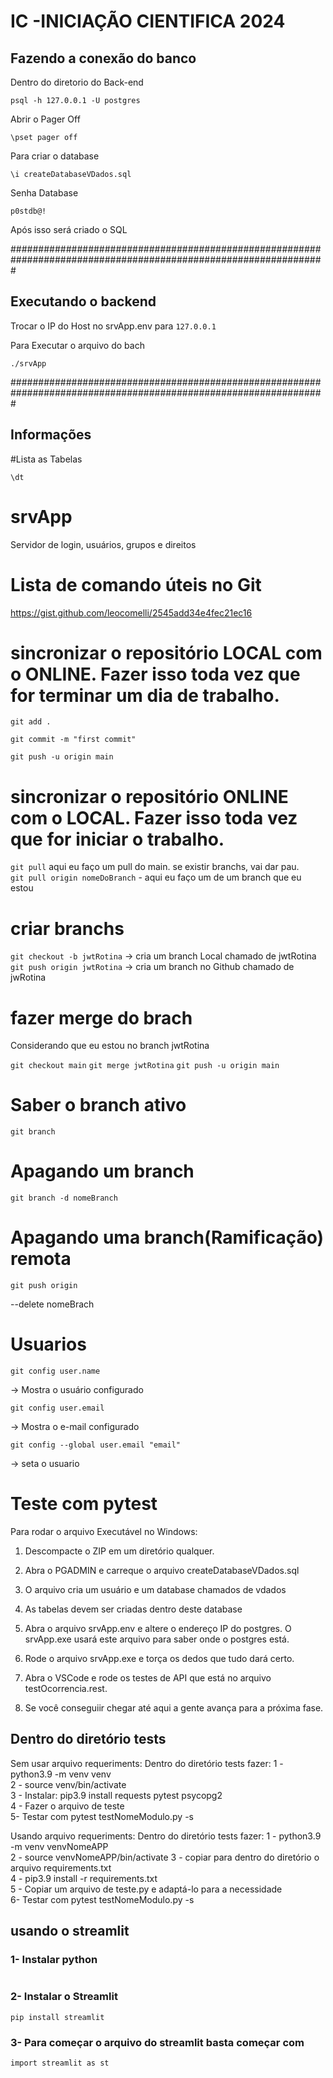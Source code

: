 # IC -INICIAÇÃO CIENTIFICA 2024

## Fazendo a conexão do banco
Dentro do diretorio do Back-end
```
psql -h 127.0.0.1 -U postgres
```

Abrir o Pager Off
```
\pset pager off
```

Para criar o database 
```
\i createDatabaseVDados.sql
```

Senha Database
```
p0stdb@!
```
Após isso será criado o SQL


#################################################################################################################
## Executando o backend
Trocar o IP do Host no srvApp.env para ```127.0.0.1```

Para Executar o arquivo do bach
```
./srvApp
```

#################################################################################################################
## Informações

#Lista as Tabelas
```
\dt
```

# srvApp
Servidor de login, usuários, grupos e direitos

# Lista de comando úteis no Git
https://gist.github.com/leocomelli/2545add34e4fec21ec16

# sincronizar o repositório LOCAL com o ONLINE. Fazer isso toda vez que for terminar um dia de trabalho.
```
git add .
```
```
git commit -m "first commit"
```
```
git push -u origin main 
``` 

# sincronizar o repositório ONLINE com o LOCAL. Fazer isso toda vez que for iniciar o trabalho.
```git pull```  aqui eu faço um pull do main. se existir branchs, vai dar pau.<br />
```git pull origin nomeDoBranch```  - aqui eu faço um de um branch que eu estou<br />

# criar branchs

```git checkout -b jwtRotina```    -> cria um branch Local chamado de jwtRotina <br />
```git push origin jwtRotina```    -> cria um branch no Github chamado de jwRotina  <br />


# fazer merge do brach

Considerando que eu estou no branch jwtRotina

```git checkout main```
```git merge jwtRotina```
```git push -u origin main```

# Saber o branch ativo
```
git branch
```

# Apagando um branch
```
git branch -d nomeBranch
```

# Apagando uma branch(Ramificação) remota
```
git push origin
```
--delete nomeBrach

# Usuarios
```
git config user.name
```
-> Mostra o usuário configurado
```
git config user.email
```
-> Mostra o e-mail configurado
```
git config --global user.email "email"
``` 
-> seta o usuario


# Teste com pytest
Para rodar o arquivo Executável no Windows:



1) Descompacte o ZIP em um diretório qualquer.

2) Abra o PGADMIN e carreque o arquivo createDatabaseVDados.sql

3) O arquivo cria um usuário e um  database chamados de vdados

4) As tabelas devem ser criadas dentro deste database

5) Abra o arquivo srvApp.env e altere o endereço IP do postgres. O srvApp.exe usará este arquivo para saber onde o postgres está.

6) Rode o arquivo srvApp.exe e torça os dedos que tudo dará certo.

7) Abra o VSCode e rode os testes de API que está no  arquivo testOcorrencia.rest. 

8) Se você conseguiir chegar até aqui a gente avança para a próxima fase.


## Dentro do diretório tests

Sem usar arquivo requeriments: Dentro do diretório tests fazer:
1 - python3.9 -m venv venv <br/>
2 - source venv/bin/activate <br/>
3 - Instalar: pip3.9 install requests pytest psycopg2 <br/>
4 - Fazer o arquivo de teste <br/>
5- Testar com pytest testNomeModulo.py -s <br/>

Usando arquivo requeriments: Dentro do diretório tests fazer:
1 - python3.9 -m venv venvNomeAPP <br/>
2 - source venvNomeAPP/bin/activate 
3 - copiar para dentro do diretório o arquivo requirements.txt <br/>
4 - pip3.9 install -r requirements.txt <br/>
5 - Copiar um arquivo de teste.py e adaptá-lo para a necessidade <br/>
6- Testar com pytest testNomeModulo.py -s <br/>







## usando o streamlit 

### 1- Instalar python
```
```
### 2- Instalar o Streamlit
```
pip install streamlit

```
### 3- Para começar o arquivo do streamlit basta começar com
```
import streamlit as st
```
### 
```
```
### 
```
```
### 
```
```
